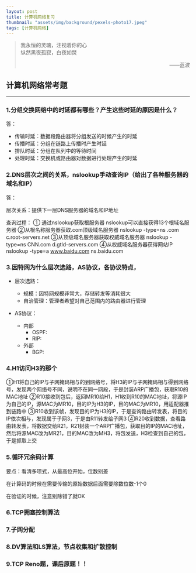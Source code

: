 ```yaml
---
layout: post
title: 计算机网络复习
thumbnail: "assets/img/background/pexels-photo17.jpeg"
tags: [计算机网络]
---
```


> 我永恒的灵魂，注视着你的心 <br>
> 纵然黑夜孤寂，白夜如焚
> <p align="right">——蓝波</p>



## 计算机网络常考题
----
### 1.分组交换网络中的时延都有哪些？产生这些时延的原因是什么？

答：

* 传输时延：数据段路由器将分组发送的时候产生的时延
* 传播时延：分组在链路上传播时产生时延
* 排队时延：分组在队列中的等待时间
* 处理时延：交换机或路由器对数据进行处理产生的时延


### 2.DNS层次之间的关系，nslookup手动查询IP（给出了各种服务器的域名和IP）

答：

层次关系：提供下一层DNS服务器的域名和IP地址

查询过程：
① 通过nslookup获取根服务器
nslookup可以直接获得13个根域名服务器
②从根名称服务器获取.com顶级域名服务器
nslookup -type=ns .com c.root-servers.net
③从顶级域名服务器获取权威域名服务器
nslookup -type=ns CNN.com d.gtld-servers.com
④从权威域名服务器获得网站IP
nslookup -type=a www.baidu.com ns.baidu.com


### 3.因特网为什么层次选路，AS协议，各协议特点，

* 层次选路：
    * 规模：因特网规模非常大，存储转发等消耗很大
    * 自治管理：管理者希望对自己范围内的路由器进行管理

* AS协议：
    * 内部
        * OSPF:
        * RIP:
    * 外部
        * BGP:

        
### 4.H1访问H3的那个

①H1将自己的IP与子网掩码相与的到网络号，将H3的IP与子网掩码相与得到网络号，发现两个网络号不同，说明不在同一网段，于是封装ARP广播包，获取R10的MAC地址
②R10接收到包后，返回MR10给H1，H1收到R10的MAC地址，将源IP为自己的IP，源MAC为MR10，目的IP为H3的IP，目的MAC为MR10，用适配器推到链路中
③R10收到该帧，发现目的IP为H3的IP，于是查询路由转发表，将目的IP依次相与，发现属于子网3，于是由R11转发给子网3
④R20收到数据，查看路由转发表，将数据交给R21，R21封装一个ARP广播包，获取目的IP的MAC地址，然后将源MAC改为MR21，目的MAC改为MH3，将包发送，H3检查到自己的包，于是抓取上交

### 5.循环冗余码计算

要点：看清多项式，从最高位开始，位数别差

在计算码的时候在需要传输的原始数据后面需要除数位数-1个0

在验证的时候，注意别除错了就OK

### 6.TCP拥塞控制算法

### 7.子网分配

### 8.DV算法和LS算法，节点收集和扩散控制

### 9.TCP Reno题，课后原题！！



